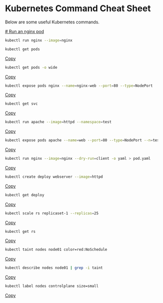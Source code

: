 
# Kubernetes Command Cheat Sheet

Below are some useful Kubernetes commands.

[# Run an nginx pod](#)
```bash
kubectl run nginx --image=nginx
```

```bash
kubectl get pods
```
[Copy](#)

```bash
kubectl get pods -o wide
```
[Copy](#)

```bash
kubectl expose pods nginx --name=nginx-web --port=80 --type=NodePort
```
[Copy](#)

```bash
kubectl get svc
```
[Copy](#)

```bash
kubectl run apache --image=httpd --namespace=test
```
[Copy](#)

```bash
kubectl expose pods apache --name=web --port=80 --type=NodePort --n=test
```
[Copy](#)

```bash
kubectl run nginx --image=nginx --dry-run=client -o yaml > pod.yaml
```
[Copy](#)

```bash
kubectl create deploy webserver --image=httpd
```
[Copy](#)

```bash
kubectl get deploy
```
[Copy](#)

```bash
kubectl scale rs replicaset-1 --replicas=25
```
[Copy](#)

```bash
kubectl get rs
```
[Copy](#)

```bash
kubectl taint nodes node01 color=red:NoSchedule
```
[Copy](#)

```bash
kubectl describe nodes node01 | grep -i taint
```
[Copy](#)

```bash
kubectl label nodes controlplane size=small
```
[Copy](#)
